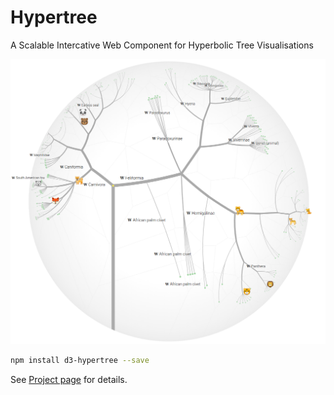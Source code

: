 # Hypertree

A Scalable Intercative Web Component for Hyperbolic Tree Visualisations

![Screen shot](docs/img/screenshot-light.png?raw=true)

```bash
npm install d3-hypertree --save
```

See [Project page]( https://glouwa.github.io/d3-hypertree/#geometry) for details.